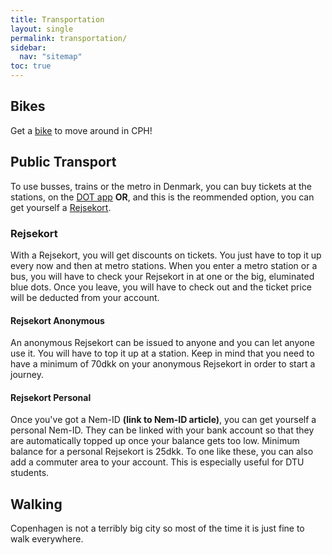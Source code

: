 ```yaml
---
title: Transportation
layout: single
permalink: transportation/
sidebar:
  nav: "sitemap"
toc: true
---
```


<!-- # Transportation -->

## Bikes

Get a [bike](/transportation/bikes/) to move around in CPH!

## Public Transport

To use busses, trains or the metro in Denmark, you can buy tickets at the stations, on the [DOT app](https://dinoffentligetransport.dk/find-og-koeb-billet/salgssteder/dot-billetter-app/) **OR**, and this is the reommended option, you can get yourself a [Rejsekort](https://www.rejsekort.dk/).

### Rejsekort

With a Rejsekort, you will get discounts on tickets. You just have to top it up every now and then at metro stations. 
When you enter a metro station or a bus, you will have to check your Rejsekort in at one or the big, eluminated blue dots. Once you leave, you will have to check out and the ticket price will be deducted from your account.

#### Rejsekort Anonymous

An anonymous Rejsekort can be issued to anyone and you can let anyone use it. You will have to top it up at a station. Keep in mind that you need to have a minimum of 70dkk on your anonymous Rejsekort in order to start a journey.

#### Rejsekort Personal

Once you've got a Nem-ID **(link to Nem-ID article)**, you can get yourself a personal Nem-ID. They can be linked with your bank account so that they are automatically topped up once your balance gets too low. Minimum balance for a personal Rejsekort is 25dkk.
To one like these, you can also add a commuter area to your account. This is especially useful for DTU students.

## Walking

Copenhagen is not a terribly big city so most of the time it is just fine to walk everywhere.
